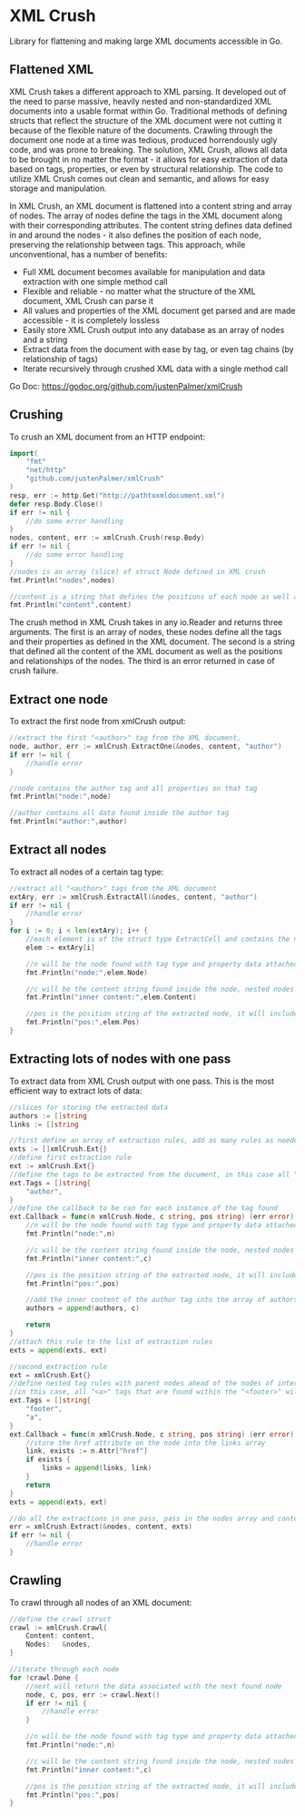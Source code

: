 # XML Crush
Library for flattening and making large XML documents accessible in Go.

## Flattened XML
XML Crush takes a different approach to XML parsing. It developed out of the need to parse massive, heavily nested and non-standardized XML documents into a usable format within Go. Traditional methods of defining structs that reflect the structure of the XML document were not cutting it because of the flexible nature of the documents. Crawling through the document one node at a time was tedious, produced horrendously ugly code, and was prone to breaking. The solution, XML Crush, allows all data to be brought in no matter the format - it allows for easy extraction of data based on tags, properties, or even by structural relationship. The code to utilize XML Crush comes out clean and semantic, and allows for easy storage and manipulation.

In XML Crush, an XML document is flattened into a content string and array of nodes. The array of nodes define the tags in the XML document along with their corresponding attributes. The content string defines data defined in and around the nodes - it also defines the position of each node, preserving the relationship between tags. This approach, while unconventional, has a number of benefits:

- Full XML document becomes available for manipulation and data extraction with one simple method call
- Flexible and reliable - no matter what the structure of the XML document, XML Crush can parse it
- All values and properties of the XML document get parsed and are made accessible - it is completely lossless
- Easily store XML Crush output into any database as an array of nodes and a string
- Extract data from the document with ease by tag, or even tag chains (by relationship of tags)
- Iterate recursively through crushed XML data with a single method call

Go Doc: https://godoc.org/github.com/justenPalmer/xmlCrush

## Crushing
To crush an XML document from an HTTP endpoint:
```` go
import(
	"fmt"
	"net/http"
	"github.com/justenPalmer/xmlCrush"
)
resp, err := http.Get("http://pathtoxmldocument.xml")
defer resp.Body.Close()
if err != nil {
	//do some error handling
}
nodes, content, err := xmlCrush.Crush(resp.Body)
if err != nil {
	//do some error handling
}
//nodes is an array (slice) of struct Node defined in XML crush
fmt.Println("nodes",nodes)

//content is a string that defines the positions of each node as well as content in and around the nodes
fmt.Println("content",content)
````
The crush method in XML Crush takes in any io.Reader and returns three arguments. The first is an array of nodes, these nodes define all the tags and their properties as defined in the XML document. The second is a string that defined all the content of the XML document as well as the positions and relationships of the nodes. The third is an error returned in case of crush failure.

## Extract one node
To extract the first node from xmlCrush output:
```` go
//extract the first "<author>" tag from the XML document, 
node, author, err := xmlCrush.ExtractOne(&nodes, content, "author")
if err != nil {
	//handle error
}

//node contains the author tag and all properties on that tag
fmt.Println("node:",node)

//author contains all data found inside the author tag
fmt.Println("author:",author)
````

## Extract all nodes
To extract all nodes of a certain tag type:
```` go
//extract all "<author>" tags from the XML document
extAry, err := xmlCrush.ExtractAll(&nodes, content, "author")
if err != nil {
	//handle error
}
for i := 0; i < len(extAry); i++ {
	//each element is of the struct type ExtractCell and contains the node, content, and position string of the node
	elem := extAry[i]

	//n will be the node found with tag type and property data attached
	fmt.Println("node:",elem.Node)

	//c will be the content string found inside the node, nested nodes will be defined by position in this string
	fmt.Println("inner content:",elem.Content)

	//pos is the position string of the extracted node, it will include every parent node by name separated by spaces
	fmt.Println("pos:",elem.Pos)
}
````

## Extracting lots of nodes with one pass
To extract data from XML Crush output with one pass. This is the most efficient way to extract lots of data:
```` go
//slices for storing the extracted data
authors := []string
links := []string

//first define an array of extraction rules, add as many rules as needed
exts := []xmlCrush.Ext{}
//define first extraction rule
ext := xmlCrush.Ext{}
//define the tags to be extracted from the document, in this case all "<author>" tags will be found in the document
ext.Tags = []string{
	"author", 
}
//define the callback to be ran for each instance of the tag found
ext.Callback = func(n xmlCrush.Node, c string, pos string) (err error) {
	//n will be the node found with tag type and property data attached
	fmt.Println("node:",n)

	//c will be the content string found inside the node, nested nodes will be defined by position in this string
	fmt.Println("inner content:",c)

	//pos is the position string of the extracted node, it will include every parent node by name separated by spaces
	fmt.Println("pos:",pos)

	//add the inner content of the author tag into the array of authors
	authors = append(authors, c)

	return
}
//attach this rule to the list of extraction rules
exts = append(exts, ext)

//second extraction rule
ext = xmlCrush.Ext{}
//define nested tag rules with parent nodes ahead of the nodes of interest
//in this case, all "<a>" tags that are found within the "<footer>" will be extracted
ext.Tags = []string{
	"footer",
	"a",
}
ext.Callback = func(n xmlCrush.Node, c string, pos string) (err error) {
	//store the href attribute on the node into the links array
	link, exists := n.Attr["href"]
	if exists {
		links = append(links, link)
	}
	return
}
exts = append(exts, ext)

//do all the extractions in one pass, pass in the nodes array and content string from the extraction as well as the array of extraction rules
err = xmlCrush.Extract(&nodes, content, exts)
if err != nil {
	//handle error
}
````

## Crawling
To crawl through all nodes of an XML document:
```` go
//define the crawl struct
crawl := xmlCrush.Crawl{
	Content: content,
	Nodes:   &nodes,
}

//iterate through each node
for !crawl.Done {
	//next will return the data associated with the next found node
	node, c, pos, err := crawl.Next()
	if err != nil {
		//handle error
	}

	//n will be the node found with tag type and property data attached
	fmt.Println("node:",n)

	//c will be the content string found inside the node, nested nodes will be defined by position in this string
	fmt.Println("inner content:",c)

	//pos is the position string of the extracted node, it will include every parent node by name separated by spaces
	fmt.Println("pos:",pos)
}
````
